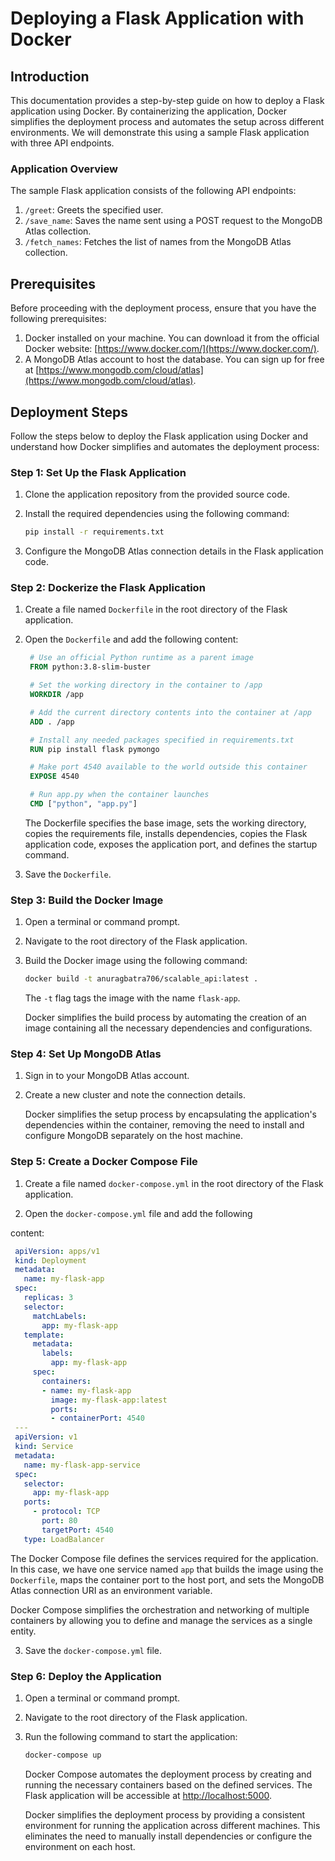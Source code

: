 # Deploying a Flask Application with Docker

## Introduction

This documentation provides a step-by-step guide on how to deploy a Flask application using Docker. By containerizing the application, Docker simplifies the deployment process and automates the setup across different environments. We will demonstrate this using a sample Flask application with three API endpoints.

### Application Overview

The sample Flask application consists of the following API endpoints:

1. `/greet`: Greets the specified user.
2. `/save_name`: Saves the name sent using a POST request to the MongoDB Atlas collection.
3. `/fetch_names`: Fetches the list of names from the MongoDB Atlas collection.

## Prerequisites

Before proceeding with the deployment process, ensure that you have the following prerequisites:

1. Docker installed on your machine. You can download it from the official Docker website: [https://www.docker.com/](https://www.docker.com/).
2. A MongoDB Atlas account to host the database. You can sign up for free at [https://www.mongodb.com/cloud/atlas](https://www.mongodb.com/cloud/atlas).

## Deployment Steps

Follow the steps below to deploy the Flask application using Docker and understand how Docker simplifies and automates the deployment process:

### Step 1: Set Up the Flask Application

1. Clone the application repository from the provided source code.

2. Install the required dependencies using the following command:

   ```bash
   pip install -r requirements.txt
   ```

3. Configure the MongoDB Atlas connection details in the Flask application code.

### Step 2: Dockerize the Flask Application

1. Create a file named `Dockerfile` in the root directory of the Flask application.

2. Open the `Dockerfile` and add the following content:

   ```Dockerfile
    # Use an official Python runtime as a parent image
    FROM python:3.8-slim-buster

    # Set the working directory in the container to /app
    WORKDIR /app

    # Add the current directory contents into the container at /app
    ADD . /app

    # Install any needed packages specified in requirements.txt
    RUN pip install flask pymongo

    # Make port 4540 available to the world outside this container
    EXPOSE 4540

    # Run app.py when the container launches
    CMD ["python", "app.py"]
   ```

   The Dockerfile specifies the base image, sets the working directory, copies the requirements file, installs dependencies, copies the Flask application code, exposes the application port, and defines the startup command.

3. Save the `Dockerfile`.

### Step 3: Build the Docker Image

1. Open a terminal or command prompt.

2. Navigate to the root directory of the Flask application.

3. Build the Docker image using the following command:

   ```bash
   docker build -t anuragbatra706/scalable_api:latest .
   ```

   The `-t` flag tags the image with the name `flask-app`.

   Docker simplifies the build process by automating the creation of an image containing all the necessary dependencies and configurations.

### Step 4: Set Up MongoDB Atlas

1. Sign in to your MongoDB Atlas account.

2. Create a new cluster and note the connection details.

   Docker simplifies the setup process by encapsulating the application's dependencies within the container, removing the need to install and configure MongoDB separately on the host machine.

### Step 5: Create a Docker Compose File

1. Create a file named `docker-compose.yml` in the root directory of the Flask application.

2. Open the `docker-compose.yml` file and add the following

 content:

   ```yaml
    apiVersion: apps/v1
    kind: Deployment
    metadata:
      name: my-flask-app
    spec:
      replicas: 3
      selector:
        matchLabels:
          app: my-flask-app
      template:
        metadata:
          labels:
            app: my-flask-app
        spec:
          containers:
          - name: my-flask-app
            image: my-flask-app:latest
            ports:
            - containerPort: 4540
    ---
    apiVersion: v1
    kind: Service
    metadata:
      name: my-flask-app-service
    spec:
      selector:
        app: my-flask-app
      ports:
        - protocol: TCP
          port: 80
          targetPort: 4540
      type: LoadBalancer
   ```

   The Docker Compose file defines the services required for the application. In this case, we have one service named `app` that builds the image using the `Dockerfile`, maps the container port to the host port, and sets the MongoDB Atlas connection URI as an environment variable.

   Docker Compose simplifies the orchestration and networking of multiple containers by allowing you to define and manage the services as a single entity.

3. Save the `docker-compose.yml` file.

### Step 6: Deploy the Application

1. Open a terminal or command prompt.

2. Navigate to the root directory of the Flask application.

3. Run the following command to start the application:

   ```bash
   docker-compose up
   ```

   Docker Compose automates the deployment process by creating and running the necessary containers based on the defined services. The Flask application will be accessible at [http://localhost:5000](http://localhost:5000).

   Docker simplifies the deployment process by providing a consistent environment for running the application across different machines. This eliminates the need to manually install dependencies or configure the environment on each host.
